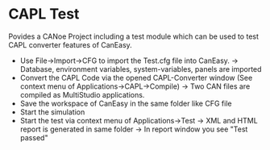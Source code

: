 # CAPL Test

Povides a CANoe Project including a test module which can be used to test 
CAPL converter features of CanEasy.

* Use File->Import->CFG to import the Test.cfg file into CanEasy.
-> Database, environment variables, system-variables, panels are imported
* Convert the CAPL Code via the opened CAPL-Converter window (See context menu of Applications->CAPL->Compile)
-> Two CAN files are compiled as MultiStudio applications.
* Save the workspace of CanEasy in the same folder like CFG file
* Start the simulation
* Start the test via context menu of Applications->Test
-> XML and HTML report is generated in same folder
-> In report window you see "Test passed"